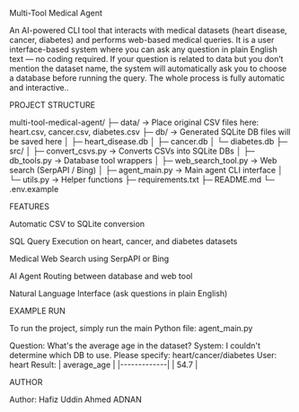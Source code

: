Multi-Tool Medical Agent

An AI-powered CLI tool that interacts with medical datasets (heart disease, cancer, diabetes) and performs web-based medical queries.
It is a user interface-based system where you can ask any question in plain English text — no coding required.
If your question is related to data but you don’t mention the dataset name, the system will automatically ask you to choose a database before running the query.
The whole process is fully automatic and interactive..

PROJECT STRUCTURE

multi-tool-medical-agent/
├─ data/ -> Place original CSV files here: heart.csv, cancer.csv, diabetes.csv
├─ db/ -> Generated SQLite DB files will be saved here
│ ├─ heart_disease.db
│ ├─ cancer.db
│ └─ diabetes.db
├─ src/
│ ├─ convert_csvs.py -> Converts CSVs into SQLite DBs
│ ├─ db_tools.py -> Database tool wrappers
│ ├─ web_search_tool.py -> Web search (SerpAPI / Bing)
│ ├─ agent_main.py -> Main agent CLI interface
│ └─ utils.py -> Helper functions
├─ requirements.txt
├─ README.md
└─ .env.example


FEATURES

Automatic CSV to SQLite conversion

SQL Query Execution on heart, cancer, and diabetes datasets

Medical Web Search using SerpAPI or Bing

AI Agent Routing between database and web tool

Natural Language Interface (ask questions in plain English)


EXAMPLE RUN

To run the project, simply run the main Python file: agent_main.py

Question: What's the average age in the dataset?
System: I couldn't determine which DB to use. Please specify: heart/cancer/diabetes
User: heart
Result:
| average_age |
|-------------|
| 54.7        |


AUTHOR

Author: Hafiz Uddin Ahmed ADNAN
